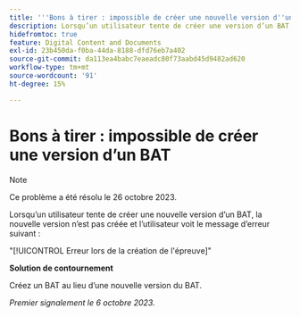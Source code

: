 ```yaml
---
title: '''Bons à tirer : impossible de créer une nouvelle version d''un BAT'''
description: Lorsqu’un utilisateur tente de créer une version d’un BAT, la nouvelle version n’est pas créée et un message d’erreur s’affiche.
hidefromtoc: true
feature: Digital Content and Documents
exl-id: 23b450da-f0ba-44da-8188-dfd76eb7a402
source-git-commit: da113ea4babc7eaeadc80f73aabd45d9482ad620
workflow-type: tm+mt
source-wordcount: '91'
ht-degree: 15%

---
```


# Bons à tirer : impossible de créer une version d’un BAT

>[!NOTE]
>
>Ce problème a été résolu le 26 octobre 2023.

Lorsqu’un utilisateur tente de créer une nouvelle version d’un BAT, la nouvelle version n’est pas créée et l’utilisateur voit le message d’erreur suivant :

&quot;[!UICONTROL Erreur lors de la création de l&#39;épreuve]&quot;

**Solution de contournement**

Créez un BAT au lieu d’une nouvelle version du BAT.

_Premier signalement le 6 octobre 2023._
